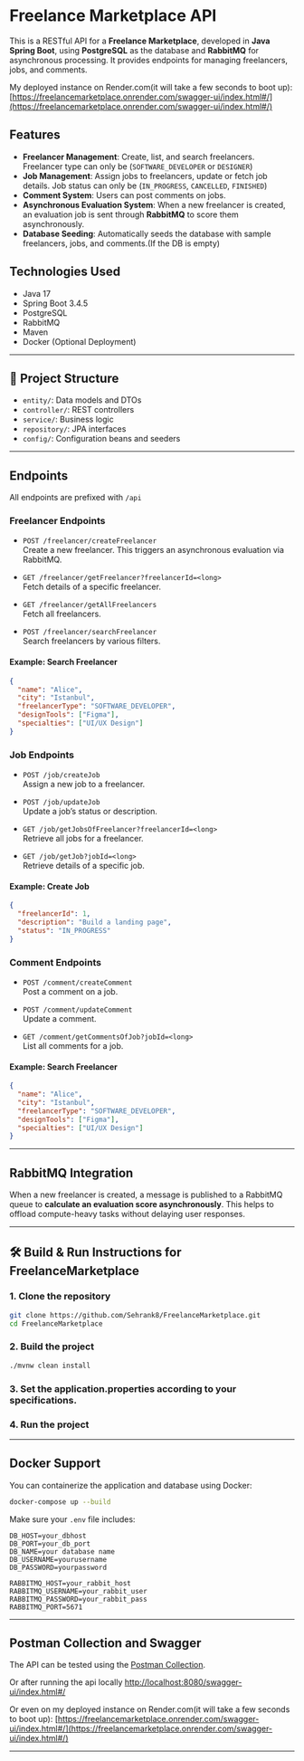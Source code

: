 # Freelance Marketplace API

This is a RESTful API for a **Freelance Marketplace**, developed in **Java Spring Boot**, using **PostgreSQL** as the database and **RabbitMQ** for asynchronous processing. It provides endpoints for managing freelancers, jobs, and comments.

My deployed instance on Render.com(it will take a few seconds to boot up): [https://freelancemarketplace.onrender.com/swagger-ui/index.html#/](https://freelancemarketplace.onrender.com/swagger-ui/index.html#/)
## Features

- **Freelancer Management**: Create, list, and search freelancers. Freelancer type can only be (`SOFTWARE_DEVELOPER` or `DESIGNER`)
- **Job Management**: Assign jobs to freelancers, update or fetch job details. Job status can only be (`IN_PROGRESS`, `CANCELLED`, `FINISHED`)
- **Comment System**: Users can post comments on jobs.
- **Asynchronous Evaluation System**: When a new freelancer is created, an evaluation job is sent through **RabbitMQ** to score them asynchronously.
- **Database Seeding**: Automatically seeds the database with sample freelancers, jobs, and comments.(If the DB is empty)

## Technologies Used

- Java 17
- Spring Boot 3.4.5
- PostgreSQL
- RabbitMQ
- Maven
- Docker (Optional Deployment)

---

## 📁 Project Structure
- `entity/`: Data models and DTOs
- `controller/`: REST controllers
- `service/`: Business logic
- `repository/`: JPA interfaces
- `config/`: Configuration beans and seeders

---

## Endpoints

All endpoints are prefixed with `/api`

### Freelancer Endpoints

- `POST /freelancer/createFreelancer`  
  Create a new freelancer. This triggers an asynchronous evaluation via RabbitMQ.

- `GET /freelancer/getFreelancer?freelancerId=<long>`  
  Fetch details of a specific freelancer.

- `GET /freelancer/getAllFreelancers`  
  Fetch all freelancers.

- `POST /freelancer/searchFreelancer`  
  Search freelancers by various filters.

#### Example: Search Freelancer

```json
{
  "name": "Alice",
  "city": "Istanbul",
  "freelancerType": "SOFTWARE_DEVELOPER",
  "designTools": ["Figma"],
  "specialties": ["UI/UX Design"]
}
```

### Job Endpoints

- `POST /job/createJob`  
  Assign a new job to a freelancer.

- `POST /job/updateJob`  
  Update a job’s status or description.

- `GET /job/getJobsOfFreelancer?freelancerId=<long>`  
  Retrieve all jobs for a freelancer.

- `GET /job/getJob?jobId=<long>`  
  Retrieve details of a specific job.


#### Example: Create Job

```json
{
  "freelancerId": 1,
  "description": "Build a landing page",
  "status": "IN_PROGRESS"
}
```


### Comment Endpoints

- `POST /comment/createComment`  
  Post a comment on a job.

- `POST /comment/updateComment`  
  Update a comment.

- `GET /comment/getCommentsOfJob?jobId=<long>`  
  List all comments for a job.


#### Example: Search Freelancer

```json
{
  "name": "Alice",
  "city": "Istanbul",
  "freelancerType": "SOFTWARE_DEVELOPER",
  "designTools": ["Figma"],
  "specialties": ["UI/UX Design"]
}
```

---

## RabbitMQ Integration

When a new freelancer is created, a message is published to a RabbitMQ queue to **calculate an evaluation score asynchronously**. This helps to offload compute-heavy tasks without delaying user responses.

---

## 🛠️ Build & Run Instructions for FreelanceMarketplace

### 1. Clone the repository
```bash
git clone https://github.com/Sehrank8/FreelanceMarketplace.git
cd FreelanceMarketplace
```

### 2. Build the project

```bash
./mvnw clean install
```
### 3. Set the application.properties according to your specifications.


### 4. Run the project

---

## Docker Support

You can containerize the application and database using Docker:

```bash
docker-compose up --build
```

Make sure your `.env` file includes:
```
DB_HOST=your_dbhost
DB_PORT=your_db_port
DB_NAME=your database name
DB_USERNAME=yourusername
DB_PASSWORD=yourpassword

RABBITMQ_HOST=your_rabbit_host
RABBITMQ_USERNAME=your_rabbit_user
RABBITMQ_PASSWORD=your_rabbit_pass
RABBITMQ_PORT=5671
```

---

## Postman Collection and Swagger

The API can be tested using the [Postman Collection](https://cloudy-robot-2897016.postman.co/workspace/%C5%9Eehran-Kartal's-Workspace~9c0b2215-fd79-4fc9-8227-dec40ddf544c/collection/43476226-045b7f1d-7667-483f-a44d-eb6e4c1905ef?action=share&source=collection_link&creator=43476226).

Or after running the api locally [http://localhost:8080/swagger-ui/index.html#/](http://localhost:8080/swagger-ui/index.html#/)

Or even on my deployed instance on Render.com(it will take a few seconds to boot up): [https://freelancemarketplace.onrender.com/swagger-ui/index.html#/](https://freelancemarketplace.onrender.com/swagger-ui/index.html#/)

---
